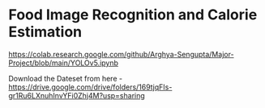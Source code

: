 # Food Image Recognition and Calorie Estimation
https://colab.research.google.com/github/Arghya-Sengupta/Major-Project/blob/main/YOLOv5.ipynb


Download the Dateset from here - https://drive.google.com/drive/folders/169tjqFIs-gr1Ru6LXnuhInvYFi0Zhj4M?usp=sharing
